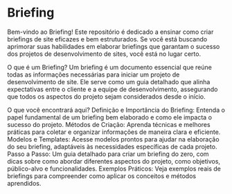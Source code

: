 # Briefing

Bem-vindo ao Briefing! Este repositório é dedicado a ensinar como criar briefings de site eficazes e bem estruturados. Se você está buscando aprimorar suas habilidades em elaborar briefings que garantam o sucesso dos projetos de desenvolvimento de sites, você está no lugar certo.

O que é um Briefing?
Um briefing é um documento essencial que reúne todas as informações necessárias para iniciar um projeto de desenvolvimento de site. Ele serve como um guia detalhado que alinha expectativas entre o cliente e a equipe de desenvolvimento, assegurando que todos os aspectos do projeto sejam considerados desde o início.

O que você encontrará aqui?
Definição e Importância do Briefing: Entenda o papel fundamental de um briefing bem elaborado e como ele impacta o sucesso do projeto.
Métodos de Criação: Aprenda técnicas e melhores práticas para coletar e organizar informações de maneira clara e eficiente.
Modelos e Templates: Acesse modelos prontos para ajudar na elaboração do seu briefing, adaptáveis às necessidades específicas de cada projeto.
Passo a Passo: Um guia detalhado para criar um briefing do zero, com dicas sobre como abordar diferentes aspectos do projeto, como objetivos, público-alvo e funcionalidades.
Exemplos Práticos: Veja exemplos reais de briefings para compreender como aplicar os conceitos e métodos aprendidos.
